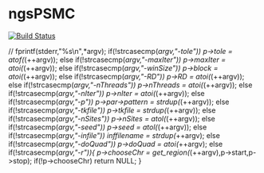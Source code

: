 # ngsPSMC
[![Build Status](https://travis-ci.org/ANGSD/ngsPSMC.svg?branch=master)](https://travis-ci.org/ANGSD/ngsPSMC)


//    fprintf(stderr,"%s\n",*argv);
    if(!strcasecmp(*argv,"-tole"))
      p->tole = atof(*(++argv));
    else  if(!strcasecmp(*argv,"-maxIter"))
      p->maxIter = atoi(*(++argv));
    else  if(!strcasecmp(*argv,"-winSize"))
      p->block = atoi(*(++argv));
    else  if(!strcasecmp(*argv,"-RD"))
      p->RD = atoi(*(++argv));
    else  if(!strcasecmp(*argv,"-nThreads"))
      p->nThreads = atoi(*(++argv));
    else  if(!strcasecmp(*argv,"-nIter"))
      p->nIter = atoi(*(++argv));
    else  if(!strcasecmp(*argv,"-p"))
      p->par->pattern =  strdup(*(++argv));
    else  if(!strcasecmp(*argv,"-tkfile"))
      p->tkfile =  strdup(*(++argv));
    else  if(!strcasecmp(*argv,"-nSites"))
      p->nSites = atol(*(++argv));
    else  if(!strcasecmp(*argv,"-seed"))
      p->seed = atol(*(++argv));
    else  if(!strcasecmp(*argv,"-infile"))
      inffilename = strdup(*++argv);
    else  if(!strcasecmp(*argv,"-doQuad"))
      p->doQuad = atoi(*++argv);
    else  if(!strcasecmp(*argv,"-r")){
      p->chooseChr = get_region(*(++argv),p->start,p->stop);
      if(!p->chooseChr)
        return NULL;
    }
